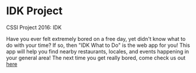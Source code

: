 # IDK Project
CSSI Project 2016: IDK

Have you ever felt extremely bored on a free day, yet didn't know what to do with your time? If so, then "IDK What to Do" is the web app for you! This app will help you find nearby restaurants, locales, and events happening in your general area! The next time you get really bored, come check us out [here](https://idk-wtd.appspot.com)
